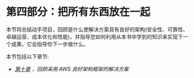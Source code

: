 # 第四部分：把所有东西放在一起

本节将总结动手项目，回顾是什么使解决方案具有良好的架构(安全性、可靠性、卓越运营、成本优化和性能)，并指导您如何利用从本书中学到的知识来实现下一个成果。它会指导你下一步做什么。

本节包括以下章节:

*   [*第十章*](B17595_10_Final_SS_ePub.xhtml#_idTextAnchor199) *，回顾采用 AWS 良好架构框架的解决方案*